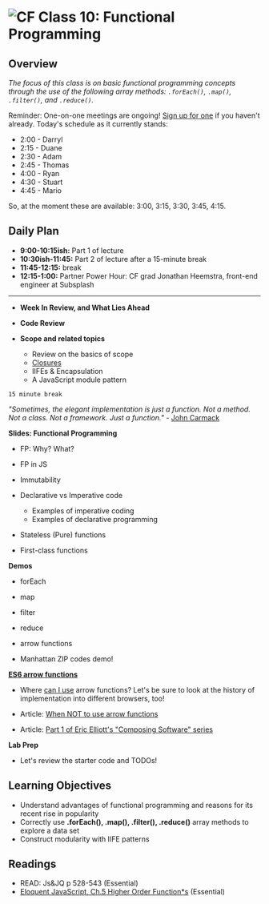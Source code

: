 ![CF](https://i.imgur.com/7v5ASc8.png)  Class 10: Functional Programming
=======
## Overview
<!-- Provide a general overview of the daily concepts and processes that will be covered in lectures and labs -->

*The focus of this class is on basic functional programming concepts through the use of the following array methods: `.forEach()`, `.map()`, `.filter()`, and `.reduce()`.*

Reminder: One-on-one meetings are ongoing! [Sign up for one](https://sam-301d23.youcanbook.me/) if you haven't already. Today's schedule as it currently stands:

- 2:00 - Darryl
- 2:15 - Duane
- 2:30 - Adam
- 2:45 - Thomas
- 4:00 - Ryan
- 4:30 - Stuart
- 4:45 - Mario

So, at the moment these are available: 3:00, 3:15, 3:30, 3:45, 4:15.

## Daily Plan

- **9:00-10:15ish:** Part 1 of lecture
- **10:30ish-11:45:** Part 2 of lecture after a 15-minute break
- **11:45-12:15:** break
- **12:15-1:00:** Partner Power Hour: CF grad Jonathan Heemstra, front-end engineer at Subsplash

---


- **Week In Review, and What Lies Ahead**

- **Code Review**

- **Scope and related topics**
	- Review on the basics of scope
	- [Closures](https://www.joezimjs.com/javascript/javascript-closures-and-the-module-pattern/)
	- IIFEs & Encapsulation
	- A JavaScript module pattern

`15 minute break`

*"Sometimes, the elegant implementation is just a function.  Not a method.  Not a class.  Not a framework.  Just a function."* - [John Carmack](https://twitter.com/id_aa_carmack/status/53512300451201024)

**Slides: Functional Programming**

- FP: Why? What?

- FP in JS

- Immutability

- Declarative vs Imperative code

	- Examples of imperative coding
	- Examples of declarative programming
- Stateless (Pure) functions

- First-class functions

**Demos**

- forEach
- map
- filter
- reduce
- arrow functions

- Manhattan ZIP codes demo!

**[ES6 arrow functions](https://developer.mozilla.org/en-US/docs/Web/JavaScript/Reference/Functions/Arrow_functions)**

- Where [can I use](http://caniuse.com/#feat=arrow-functions) arrow functions? Let's be sure to look at the history of implementation into different browsers, too!

- Article: [When NOT to use arrow functions](https://rainsoft.io/when-not-to-use-arrow-functions-in-javascript/)

- Article: [Part 1 of Eric Elliott's "Composing Software" series](https://medium.com/javascript-scene/the-rise-and-fall-and-rise-of-functional-programming-composable-software-c2d91b424c8c)

**Lab Prep**

- Let's review the starter code and TODOs!

## Learning Objectives
<!--
ABCD:
  Audience: Program participants
  Behavior: Expected learning/behavior changes/results
  Condition:
    Circumstances that lead to change/result
    When change/result are expected to occur
  Degree: How much change occurs (%) for how many participants (#)
-->

* Understand advantages of functional programming and reasons for its recent rise in popularity
* Correctly use **.forEach(), .map(), .filter(), .reduce()** array methods to explore a data set
* Construct modularity with IIFE patterns

## Readings
<!-- List of readings required for this content; readings being completed by the start of this lecture -->

* READ: Js&JQ p 528-543 (Essential)
* [Eloquent JavaScript, Ch.5 Higher Order Function*s](http://eloquentjavascript.net/05_higher_order.html) (Essential)
